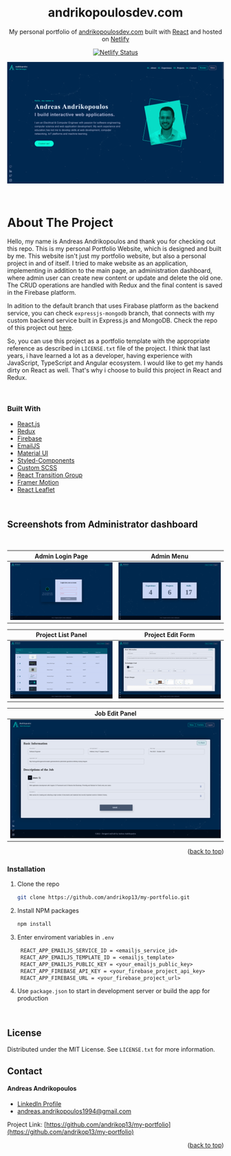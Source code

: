 <!-- <div align="center" >
  <img alt="Logo" src="https://raw.githubusercontent.com/andrikop13/my-portfolio/admin_dashboard/src/assets/images/readme_logo.png" width="250" height="250"/>
</div> -->

<h1 align="center">
  andrikopoulosdev.com
</h1>

<p align="center">
  My personal portfolio of <a href="https://andrikopoulosdev.com" target="_blank">andrikopoulosdev.com</a> built with <a href="https://reactjs.org/" target="_blank">React</a> and hosted on <a href="https://www.netlify.com/" target="_blank">Netlify</a>
</p>

<p align="center">
  <a href="https://app.netlify.com/sites/andrikopoulosdev/deploys" target="_blank">
    <img src="https://api.netlify.com/api/v1/badges/1963b488-7b78-48c9-9e2d-6fb5e47ab3af/deploy-status" alt="Netlify Status"/>
  </a>
</p>

![hero page](https://raw.githubusercontent.com/andrikop13/my-portfolio/firebase-platform/src/assets/images/readme_images/hero.png)

<br/>

# About The Project

Hello, my name is Andreas Andrikopoulos and thank you for checking out this repo. This is my personal Portfolio Website, which is designed and built by me. This website isn't just my portfolio website, but also a personal project in and of itself. I tried to make website as an application, implementing in addition to the main page, an administration dashboard, where admin user can create new content or update and delete the old one. The CRUD operations are handled with Redux and the final content is saved in the Firebase platform.

In adition to the default branch that uses Firabase platform as the backend service, you can check `expressjs-mongodb` branch, that connects with my custom backend service built in Express.js and MongoDB. Check the repo of this project out <a href="https://github.com/andrikop13/portfolio-nodejs-mongodb" target="_blank">here</a>.

So, you can use this project as a portfolio template with the appropriate reference as described in `LICENSE.txt` file of the project. I think that last years, i have learned a lot as a developer, having experience with JavaScript, TypeScript and Angular ecosystem. I would like to get my hands dirty on React as well. That's why i choose to build this project in React and Redux.

<br/>

### Built With

- [React.js](https://reactjs.org/)
- [Redux](https://redux.js.org/)
- [Firebase](https://firebase.google.com/)
- [EmailJS](https://www.emailjs.com/)
- [Material UI](https://mui.com/)
- [Styled-Components](https://styled-components.com/)
- [Custom SCSS](https://sass-lang.com/)
- [React Transition Group](https://reactcommunity.org/react-transition-group/)
- [Framer Motion](https://www.framer.com/motion/)
- [React Leaflet](https://react-leaflet.js.org/)

<br/>

## Screenshots from Administrator dashboard

<br/>

|                                                        Admin Login Page                                                         |                                                           Admin Menu                                                           |
| :-----------------------------------------------------------------------------------------------------------------------------: | :----------------------------------------------------------------------------------------------------------------------------: |
| ![](https://raw.githubusercontent.com/andrikop13/my-portfolio/firebase-platform/src/assets/images/readme_images/login_page.png) | ![](https://raw.githubusercontent.com/andrikop13/my-portfolio/firebase-platform/src/assets/images/readme_images/dashboard.png) |

|                                                      Project List Panel                                                       |                                                        Project Edit Form                                                         |
| :---------------------------------------------------------------------------------------------------------------------------: | :------------------------------------------------------------------------------------------------------------------------------: |
| ![](https://raw.githubusercontent.com/andrikop13/my-portfolio/firebase-platform/src/assets/images/readme_images/projects.png) | ![](https://raw.githubusercontent.com/andrikop13/my-portfolio/firebase-platform/src/assets/images/readme_images/projectEdit.png) |

|                                                        Job Edit Panel                                                        |
| :--------------------------------------------------------------------------------------------------------------------------: |
| ![](https://raw.githubusercontent.com/andrikop13/my-portfolio/firebase-platform/src/assets/images/readme_images/jobEdit.png) |

<p align="right">(<a href="#top">back to top</a>)</p>

### Installation

1. Clone the repo
   ```sh
   git clone https://github.com/andrikop13/my-portfolio.git
   ```
2. Install NPM packages
   ```sh
   npm install
   ```
3. Enter enviroment variables in `.env`
   ```
    REACT_APP_EMAILJS_SERVICE_ID = <emailjs_service_id>
    REACT_APP_EMAILJS_TEMPLATE_ID = <emailjs_template>
    REACT_APP_EMAILJS_PUBLIC_KEY = <your_emailjs_public_key>
    REACT_APP_FIREBASE_API_KEY = <your_firebase_project_api_key>
    REACT_APP_FIREBASE_URL = <your_firebase_project_url>
   ```
4. Use `package.json` to start in development server or build the app for production

<!-- LICENSE -->
<br/>

## License

Distributed under the MIT License. See `LICENSE.txt` for more information.

<!-- CONTACT -->

## Contact

#### Andreas Andrikopoulos

- [LinkedIn Profile](https://www.linkedin.com/in/a-andrikopoulos/)
- andreas.andrikopoulos1994@gmail.com

Project Link: [https://github.com/andrikop13/my-portfolio](https://github.com/andrikop13/my-portfolio)

<p align="right">(<a href="#top">back to top</a>)</p>
